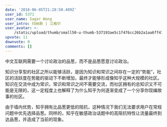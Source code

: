 ```yaml
---
date: '2018-06-05T21:28:50.409Z'
user_id: 5371
user_name: Sagar Wong
user_intro: 玛纳斯 | 江格尔
user_avatar: >-
    /static/upload/thumb/small50-u-thumb-537193ae5c1f476cc26b2a1aa6ff474ff5daab7d4e59.png
upvote: 11
downvote: 0
comments: []
---
```


中文互联网需要一个讨论政治的品葱，而不是品葱愿意讨论政治。

知识分享型的社区之所以能够活跃，是因为知识和常识之间存在一定的“势能”，社区的活跃度在势能的驱动下不断增加，最终才能够形成像知乎这种大规模的社区。知识在交流中成为常识，常识和常识之间不需要交流，而社区拥有的总知识又不可能是无限的，这一定程度上也解释了为什么知乎为何逐渐变成了一个分享你现编故事的社区。

由于墙内优势，知乎拥有比品葱更低的阻抗，这种情况下我们无法要求用户在常规问题中优先选择品葱。同样的，知乎在敏感政治话题中的高阻抗特性让流量最终到达品葱，并造成了当前的现象。
